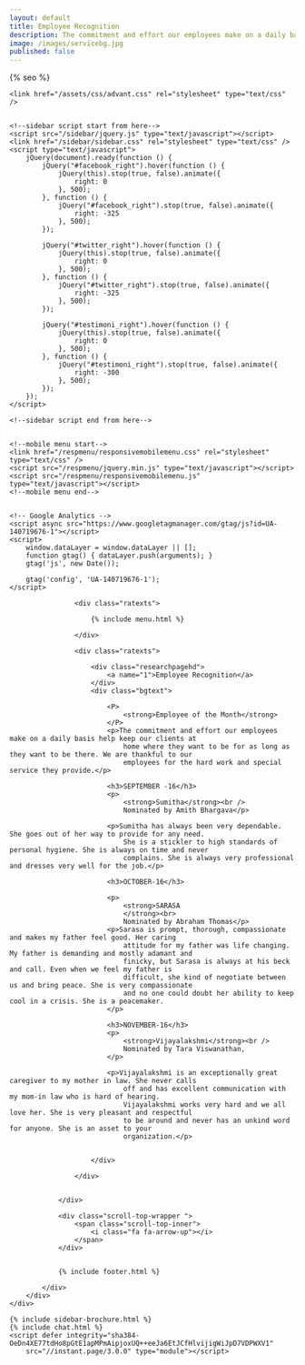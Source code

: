 ```yaml
---
layout: default
title: Employee Recognition
description: The commitment and effort our employees make on a daily basis help keep our clients at home where they want to be for as long as they want to be there. We are thankful to our employees for the hard work and special service they provide.
image: /images/servicebg.jpg
published: false
---
```



<head>
    <meta content="text/html; charset=utf-8" http-equiv="Content-Type" />
    <link href="/images/fav-icon.png" rel="shortcut icon" />
    <meta content="width=device-width, initial-scale=1" name="viewport">
    {% seo %}
    <meta
        content="seniors care, elder care, assisted living homes, coma care, dementia care, Alzheimer's care, respite care, foster care, hospice care, domicilary care, Geriatric Care Facility, old age home, bed ridden patients, Intervention patients, tracheotomy patients, colostomy, catheter, nasal feeding, PEG feeding, geriatric counseling, senior counseling, old age care, home nursing, elderly care taker,senior care giver,trained home nurses, trained senior carer, gerentology experts, research, seminar, international faculty in gerentology"
        name="keywords" />

    <link href="/assets/css/advant.css" rel="stylesheet" type="text/css" />


    <!--sidebar script start from here-->
    <script src="/sidebar/jquery.js" type="text/javascript"></script>
    <link href="/sidebar/sidebar.css" rel="stylesheet" type="text/css" />
    <script type="text/javascript">
        jQuery(document).ready(function () {
            jQuery("#facebook_right").hover(function () {
                jQuery(this).stop(true, false).animate({
                    right: 0
                }, 500);
            }, function () {
                jQuery("#facebook_right").stop(true, false).animate({
                    right: -325
                }, 500);
            });

            jQuery("#twitter_right").hover(function () {
                jQuery(this).stop(true, false).animate({
                    right: 0
                }, 500);
            }, function () {
                jQuery("#twitter_right").stop(true, false).animate({
                    right: -325
                }, 500);
            });

            jQuery("#testimoni_right").hover(function () {
                jQuery(this).stop(true, false).animate({
                    right: 0
                }, 500);
            }, function () {
                jQuery("#testimoni_right").stop(true, false).animate({
                    right: -300
                }, 500);
            });
        });
    </script>

    <!--sidebar script end from here-->

    
    <!--mobile menu start-->
    <link href="/respmenu/responsivemobilemenu.css" rel="stylesheet" type="text/css" />
    <script src="/respmenu/jquery.min.js" type="text/javascript"></script>
    <script src="/respmenu/responsivemobilemenu.js" type="text/javascript"></script>
    <!--mobile menu end-->

    
    <!-- Google Analytics -->
    <script async src="https://www.googletagmanager.com/gtag/js?id=UA-140719676-1"></script>
    <script>
        window.dataLayer = window.dataLayer || [];
        function gtag() { dataLayer.push(arguments); }
        gtag('js', new Date());

        gtag('config', 'UA-140719676-1');
    </script>
</head>

<body>
    <div id="servicebg">
        <div id="foot">
            <div id="fix">
                <div id="actual">

                    <div class="ratexts">

                        {% include menu.html %}

                    </div>

                    <div class="ratexts">

                        <div class="researchpagehd">
                            <a name="1">Employee Recognition</a>
                        </div>
                        <div class="bgtext">

                            <P>
                                <strong>Employee of the Month</strong>
                            </P>
                            <p>The commitment and effort our employees make on a daily basis help keep our clients at
                                home where they want to be for as long as they want to be there. We are thankful to our
                                employees for the hard work and special service they provide.</p>

                            <h3>SEPTEMBER -16</h3>
                            <p>
                                <strong>Sumitha</strong><br />
                                Nominated by Amith Bhargava</p>

                            <p>Sumitha has always been very dependable. She goes out of her way to provide for any need.
                                She is a stickler to high standards of personal hygiene. She is always on time and never
                                complains. She is always very professional and dresses very well for the job.</p>

                            <h3>OCTOBER-16</h3>

                            <p>
                                <strong>SARASA
                                </strong><br>
                                Nominated by Abraham Thomas</p>
                            <p>Sarasa is prompt, thorough, compassionate and makes my father feel good. Her caring
                                attitude for my father was life changing. My father is demanding and mostly adamant and
                                finicky, but Sarasa is always at his beck and call. Even when we feel my father is
                                difficult, she kind of negotiate between us and bring peace. She is very compassionate
                                and no one could doubt her ability to keep cool in a crisis. She is a peacemaker.
                            </p>

                            <h3>NOVEMBER-16</h3>
                            <p>
                                <strong>Vijayalakshmi</strong><br />
                                Nominated by Tara Viswanathan,
                            </p>

                            <p>Vijayalakshmi is an exceptionally great caregiver to my mother in law. She never calls
                                off and has excellent communication with my mom-in law who is hard of hearing.
                                Vijayalakshmi works very hard and we all love her. She is very pleasant and respectful
                                to be around and never has an unkind word for anyone. She is an asset to your
                                organization.</p>


                        </div>

                    </div>


                </div>

                <div class="scroll-top-wrapper ">
                    <span class="scroll-top-inner">
                        <i class="fa fa-arrow-up"></i>
                    </span>
                </div>


                {% include footer.html %}

            </div>
        </div>
    </div>

    {% include sidebar-brochure.html %}
    {% include chat.html %}
    <script defer integrity="sha384-OeDn4XE77tdHo8pGtE1apMPmAipjoxUQ++eeJa6EtJCfHlvijigWiJpD7VDPWXV1"
        src="//instant.page/3.0.0" type="module"></script>
</body>
